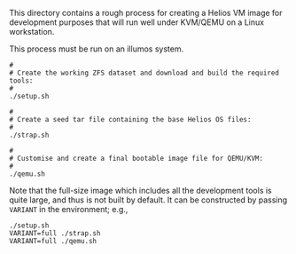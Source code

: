 This directory contains a rough process for creating a Helios VM image for
development purposes that will run well under KVM/QEMU on a Linux workstation.

This process must be run on an illumos system.


```
#
# Create the working ZFS dataset and download and build the required tools:
#
./setup.sh

#
# Create a seed tar file containing the base Helios OS files:
#
./strap.sh

#
# Customise and create a final bootable image file for QEMU/KVM:
#
./qemu.sh
```

Note that the full-size image which includes all the development tools is quite
large, and thus is not built by default.  It can be constructed by passing
`VARIANT` in the environment; e.g.,

```
./setup.sh
VARIANT=full ./strap.sh
VARIANT=full ./qemu.sh
```
